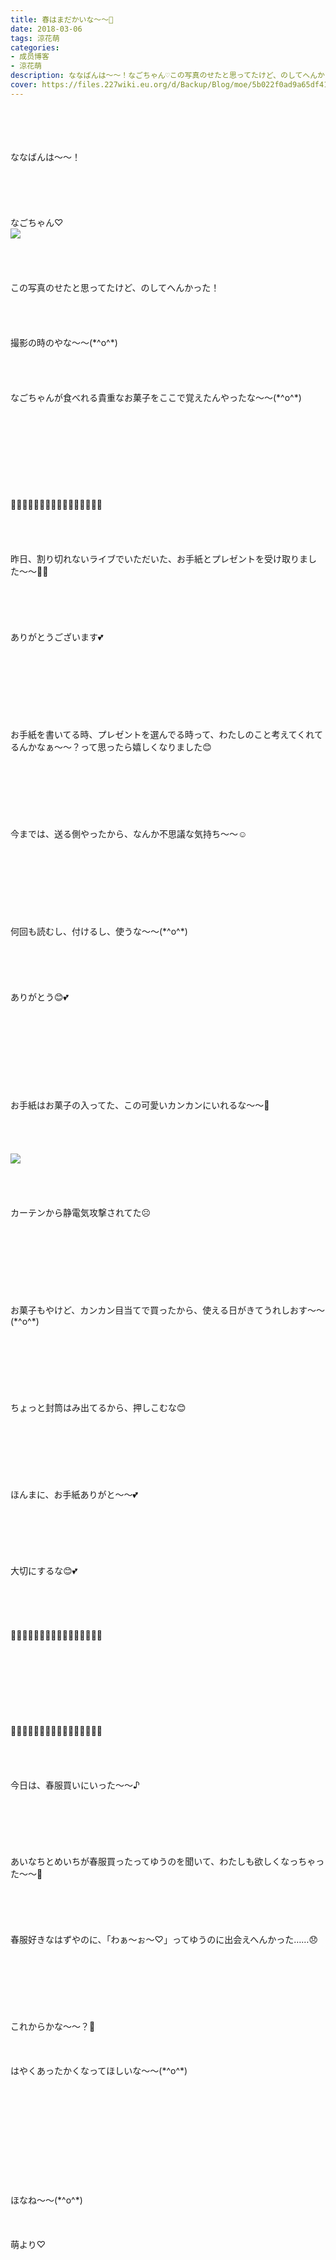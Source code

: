 ```yaml
---
title: 春はまだかいな〜〜🌸
date: 2018-03-06
tags: 涼花萌
categories: 
- 成员博客
- 涼花萌
description: ななばんは〜〜！なごちゃん♡この写真のせたと思ってたけど、のしてへんかった！撮影の時のやな〜〜(*^o^*)なごちゃんが食べれる貴重なお菓子をここで覚えた...
cover: https://files.227wiki.eu.org/d/Backup/Blog/moe/5b022f0ad9a65df416981d75e8a85.jpg 
---
```

<div class="blog_detail__main">
<br/>
<br/>
<br/>
<br/>
ななばんは〜〜！<br/>
<br/>
<br/>
<br/>
<br/>
<br/>
なごちゃん♡<br/>
<img src="https://files.227wiki.eu.org/d/Backup/Blog/moe/5b022f0ad9a65df416981d75e8a85.jpg"><br/>
<br/>
<br/>
<br/>
<br/>
この写真のせたと思ってたけど、のしてへんかった！<br/>
<br/>
<br/>
<br/>
<br/>
撮影の時のやな〜〜(*^o^*)<br/>
<br/>
<br/>
<br/>
<br/>
なごちゃんが食べれる貴重なお菓子をここで覚えたんやったな〜〜(*^o^*)<br/>
<br/>
<br/>
<br/>
<br/>
<br/>
<br/>
<br/>
<br/>
<br/>
💌🎁💌🎁💌🎁💌🎁💌🎁💌🎁💌🎁💌🎁<br/>
<br/>
<br/>
<br/>
<br/>
昨日、割り切れないライブでいただいた、お手紙とプレゼントを受け取りました〜〜🤗💕<br/>
<br/>
<br/>
<br/>
<br/>
<br/>
ありがとうございます💕<br/>
<br/>
<br/>
<br/>
<br/>
<br/>
<br/>
<br/>
<br/>
お手紙を書いてる時、プレゼントを選んでる時って、わたしのこと考えてくれてるんかなぁ〜〜？って思ったら嬉しくなりました😊<br/>
<br/>
<br/>
<br/>
<br/>
<br/>
<br/>
<br/>
今までは、送る側やったから、なんか不思議な気持ち〜〜☺️<br/>
<br/>
<br/>
<br/>
<br/>
<br/>
<br/>
<br/>
<br/>
何回も読むし、付けるし、使うな〜〜(*^o^*)<br/>
<br/>
<br/>
<br/>
<br/>
<br/>
ありがとう😊💕<br/>
<br/>
<br/>
<br/>
<br/>
<br/>
<br/>
<br/>
<br/>
<br/>
お手紙はお菓子の入ってた、この可愛いカンカンにいれるな〜〜🤗<br/>
<br/>
<br/>
<br/>
<br/>
<img src="https://files.227wiki.eu.org/d/Backup/Blog/moe/5b022f0ad9a65df416981d75e8a85-01.jpg"><br/>
<br/>
<br/>
<br/>
<br/>
カーテンから静電気攻撃されてた☹️<br/>
<br/>
<br/>
<br/>
<br/>
<br/>
<br/>
<br/>
<br/>
お菓子もやけど、カンカン目当てで買ったから、使える日がきてうれしおす〜〜(*^o^*)<br/>
<br/>
<br/>
<br/>
<br/>
<br/>
<br/>
<br/>
ちょっと封筒はみ出てるから、押しこむな😊<br/>
<br/>
<br/>
<br/>
<br/>
<br/>
<br/>
<br/>
ほんまに、お手紙ありがと〜〜💕<br/>
<br/>
<br/>
<br/>
<br/>
<br/>
<br/>
大切にするな😊💕<br/>
<br/>
<br/>
<br/>
<br/>
<br/>
💌🎁💌🎁💌🎁💌🎁💌🎁💌🎁💌🎁💌🎁<br/>
<br/>
<br/>
<br/>
<br/>
<br/>
<br/>
<br/>
<br/>
👗🌸👗🌸👗🌸👗🌸👗🌸👗🌸👗🌸👗🌸<br/>
<br/>
<br/>
<br/>
<br/>
今日は、春服買いにいった〜〜♪<br/>
<br/>
<br/>
<br/>
<br/>
<br/>
<br/>
あいなちとめいちが春服買ったってゆうのを聞いて、わたしも欲しくなっちゃった〜〜🌸<br/>
<br/>
<br/>
<br/>
<br/>
<br/>
春服好きなはずやのに、「わぁ〜ぉ〜♡」ってゆうのに出会えへんかった……😞<br/>
<br/>
<br/>
<br/>
<br/>
<br/>
<br/>
<br/>
これからかな〜〜？🌸<br/>
<br/>
<br/>
<br/>
はやくあったかくなってほしいな〜〜(*^o^*)<br/>
<br/>
<br/>
<br/>
<br/>
<br/>
<br/>
<br/>
<br/>
<br/>
<br/>
<br/>
ほなね〜〜(*^o^*)<br/>
<br/>
<br/>
<br/>
萌より♡
<!--twitter-->

<!--//twitter-->
</img></img></div>
